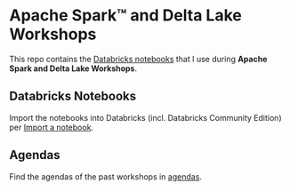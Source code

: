 # Apache Spark™ and Delta Lake Workshops

This repo contains the [Databricks notebooks](#databricks-notebooks) that I use during **Apache Spark and Delta Lake Workshops**.

## Databricks Notebooks

Import the notebooks into Databricks (incl. Databricks Community Edition) per [Import a notebook](https://docs.databricks.com/user-guide/notebooks/notebook-manage.html#import-a-notebook).

## Agendas

Find the agendas of the past workshops in [agendas](./agendas).
